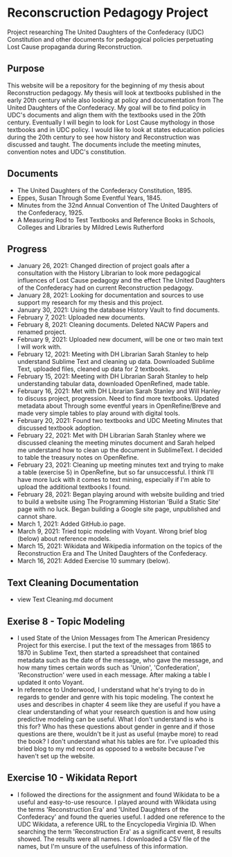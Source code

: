 # Reconscruction Pedagogy Project 
Project researching The United Daughters of the Confederacy (UDC) Constitution and other documents for pedagogical policies perpetuating Lost Cause propaganda during Reconstruction.
## Purpose 
This website will be a repository for the beginning of my thesis about Reconstruction pedagogy. My thesis will look at textbooks published in the early 20th century while also looking at policy and documentation from The United Daughters of the Confederacy. My goal will be to find policy in UDC's documents and align them with the textbooks used in the 20th century. Eventually I will begin to look for Lost Cause mythology in those textbooks and in UDC policy. I would like to look at states education policies during the 20th century to see how history and Reconstruction was discussed and taught. The documents include the meeting minutes, convention notes and UDC's constitution. 
## Documents 
- The United Daughters of the Confederacy Constitution, 1895. 
- Eppes, Susan Through Some Eventful Years, 1845. 
- Minutes from the 32nd Annual Convention of The United Daughters of the Confederacy, 1925. 
- A Measuring Rod to Test Textbooks and Reference Books in Schools, Colleges and Libraries by Mildred Lewis Rutherford

## Progress 
- January 26, 2021: Changed direction of project goals after a consultation with the History Librarian to look more pedagogical influences of Lost Cause pedagogy and the effect The United Daughters of the Confederacy had on current Reconstruction pedagogy. 
- January 28, 2021: Looking for documentation and sources to use support my research for my thesis and this project. 
- January 30, 2021: Using the database History Vault to find documents. 
- February 7, 2021: Uploaded new documents. 
- February 8, 2021: Cleaning documents. Deleted NACW Papers and renamed project. 
- February 9, 2021: Uploaded new document, will be one or two main text I will work with. 
- February 12, 2021: Meeting with DH Librarian Sarah Stanley to help understand Sublime Text and cleaning up data. Downloaded Sublime Text, uploaded files, cleaned up data for 2 textbooks.
- February 15, 2021: Meeting with DH Librarian Sarah Stanley to help understanding tabular data, downloaded OpenRefined, made table. 
- February 16, 2021: Met with DH Librarian Sarah Stanley and Will Hanley to discuss project, progression. Need to find more textbooks. Updated metadata about Through some eventful years in OpenRefine/Breve and made very simple tables to play around with digital tools. 
- February 20, 2021: Found two textbooks and UDC Meeting Minutes that discussed textbook adoption.
- February 22, 2021: Met with DH Librarian Sarah Stanley where we discussed cleaning the meeting minutes document and Sarah helped me understand how to clean up the document in SublimeText. I decided to table the treasury notes on OpenRefine. 
- February 23, 2021: Cleaning up meeting minutes text and trying to make a table (exercise 5) in OpenRefine, but so far unsuccessful. I think I'll have more luck with it comes to text mining, especially if I'm able to upload the additional textbooks I found. 
- February 28, 2021: Began playing around with website building and tried to build a website using The Programming Historian 'Build a Static Site' page with no luck. Began building a Google site page, unpublished and cannot share. 
- March 1, 2021: Added GitHub.io page.
- March 9, 2021: Tried topic modeling with Voyant. Wrong brief blog (below) about reference models. 
- March 15, 2021: Wikidata and Wikipedia information on the topics of the Reconstruction Era and The United Daughters of the Confederacy. 
- March 16, 2021: Added Exercise 10 summary (below). 

## Text Cleaning Documentation 
- view Text Cleaning.md document 

## Exerise 8 - Topic Modeling 
- I used State of the Union Messages from The American Presidency Project for this exercise. I put the text of the messages from 1865 to 1870 in Sublime Text, then started a spreadsheet that contained metadata such as the date of the message, who gave the message, and how many times certain words such as 'Union', 'Confederation', 'Reconstruction' were used in each message. After making a table I updated it onto Voyant. 
- In reference to Underwood, I understand what he's trying to do in regards to gender and genre with his topic modeling. The context he uses and describes in chapter 4 seem like they are useful if you have a clear understanding of what your research question is and how using predictive modeling can be useful. What I don't understand is who is this for? Who has these questions about gender in genre and if those questions are there, wouldn't be it just as useful (maybe more) to read the book? I don't understand what his tables are for. I've uploaded this bried blog to my md record as opposed to a website because I've haven't set up the website. 

## Exercise 10 - Wikidata Report
- I followed the directions for the assignment and found Wikidata to be a useful and easy-to-use resource. I played around with Wikidata using the terms 'Reconstruction Era' and 'United Daughters of the Confederacy' and found the queries useful. I added one reference to the UDC Wikidata, a reference URL to the Encyclopedia Virginia ID. When searching the term 'Reconstruction Era' as a significant event, 8 results showed. The results were all names. I downloaded a CSV file of the names, but I'm unsure of the usefulness of this information. 

